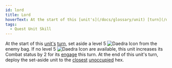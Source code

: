 ```yaml
---
id: lord
title: Lord
hoverText: At the start of this [unit's](/docs/glossary/unit) [turn](/docs/glossary/turn), set aside a level 5 Daedra from the enemy bag. If no level 5 Daedra are available, this unit increases its Combat status by 2 for its [engage](/docs/glossary/engage) this turn. At the end of this unit's turn, deploy the set-aside unit to the [closest](/docs/glossary/closest) [unoccupied](/docs/glossary/occupied) hex.
tags:
  - Quest Unit Skill
---
```


At the start of this [unit's](/docs/glossary/unit) [turn](/docs/glossary/turn), set aside a level 5 <img src="/icons/daedra.svg" alt="Daedra Icon" class="icon-svg" /> from the enemy bag. If no level 5 <img src="/icons/daedra.svg" alt="Daedra Icon" class="icon-svg" /> are available, this unit increases its Combat status by 2 for its [engage](/docs/glossary/engage) this turn. At the end of this unit's turn, deploy the set-aside unit to the [closest](/docs/glossary/closest) [unoccupied](/docs/glossary/occupied) hex.
